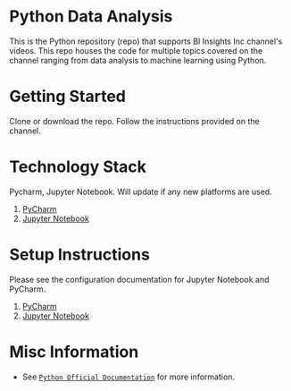 # Python Data Analysis
This is the Python repository (repo) that supports BI Insights Inc channel's videos. This repo houses the code for multiple topics covered on the channel ranging from data analysis to machine learning using Python.

# Getting Started

Clone or download the repo. Follow the instructions provided on the channel. 

# Technology Stack

Pycharm, Jupyter Notebook. Will update if any new platforms are used.

1. [PyCharm](https://www.jetbrains.com/pycharm/)
2. [Jupyter Notebook](https://jupyter.org/)

# Setup Instructions

Please see the configuration documentation for Jupyter Notebook and PyCharm.
1. [PyCharm](https://www.jetbrains.com/pycharm/)
2. [Jupyter Notebook](https://jupyter.org/)


# Misc Information
- See [`Python Official Documentation`](https://www.python.org/) for more information.
